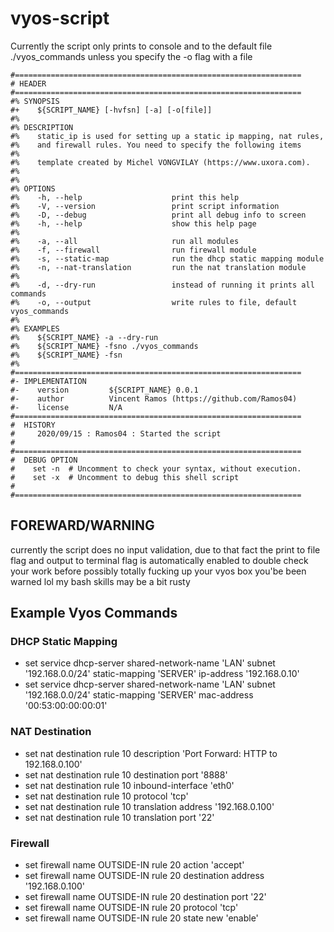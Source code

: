 # vyos-script

Currently the script only prints to console and to the default file ./vyos_commands
unless you specify the -o flag with a file
```
#================================================================
# HEADER
#================================================================
#% SYNOPSIS
#+    ${SCRIPT_NAME} [-hvfsn] [-a] [-o[file]] 
#%
#% DESCRIPTION
#%    static_ip is used for setting up a static ip mapping, nat rules, 
#%    and firewall rules. You need to specify the following items
#%
#%    template created by Michel VONGVILAY (https://www.uxora.com).
#%
#%
#% OPTIONS
#%    -h, --help                    print this help
#%    -V, --version                 print script information
#%    -D, --debug                   print all debug info to screen
#%    -h, --help                    show this help page
#%
#%    -a, --all                     run all modules 
#%    -f, --firewall                run firewall module
#%    -s, --static-map              run the dhcp static mapping module
#%    -n, --nat-translation         run the nat translation module
#%
#%    -d, --dry-run                 instead of running it prints all commands
#%    -o, --output                  write rules to file, default vyos_commands
#%
#% EXAMPLES
#%    ${SCRIPT_NAME} -a --dry-run
#%    ${SCRIPT_NAME} -fsno ./vyos_commands
#%    ${SCRIPT_NAME} -fsn
#%
#================================================================
#- IMPLEMENTATION
#-    version         ${SCRIPT_NAME} 0.0.1
#-    author          Vincent Ramos (https://github.com/Ramos04)
#-    license         N/A
#================================================================
#  HISTORY
#     2020/09/15 : Ramos04 : Started the script
# 
#================================================================
#  DEBUG OPTION
#    set -n  # Uncomment to check your syntax, without execution.
#    set -x  # Uncomment to debug this shell script
#
#================================================================
```

## FOREWARD/WARNING
currently the script does no input validation, due to that fact the print
to file flag and output to terminal flag is automatically enabled to double
check your work before possibly totally fucking up your vyos box
you'be been warned lol my bash skills may be a bit rusty

## Example Vyos Commands

### DHCP Static Mapping

- set service dhcp-server shared-network-name 'LAN' subnet '192.168.0.0/24' static-mapping 'SERVER' ip-address '192.168.0.10'
- set service dhcp-server shared-network-name 'LAN' subnet '192.168.0.0/24' static-mapping 'SERVER' mac-address '00:53:00:00:00:01'

### NAT Destination 
- set nat destination rule 10 description 'Port Forward: HTTP to 192.168.0.100'
- set nat destination rule 10 destination port '8888'
- set nat destination rule 10 inbound-interface 'eth0'
- set nat destination rule 10 protocol 'tcp'
- set nat destination rule 10 translation address '192.168.0.100'
- set nat destination rule 10 translation port '22'

### Firewall 
- set firewall name OUTSIDE-IN rule 20 action 'accept'
- set firewall name OUTSIDE-IN rule 20 destination address '192.168.0.100'
- set firewall name OUTSIDE-IN rule 20 destination port '22'
- set firewall name OUTSIDE-IN rule 20 protocol 'tcp'
- set firewall name OUTSIDE-IN rule 20 state new 'enable'

